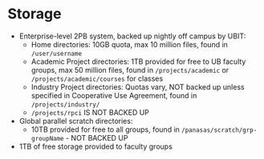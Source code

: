 # Storage

- Enterprise-level 2PB system, backed up nightly off campus by UBIT:    
  - Home directories: 10GB quota, max 10 million files, found in `/user/username`  
  - Academic Project directories: 1TB provided for free to UB faculty groups, max 50 million files, found in `/projects/academic` or `/projects/academic/courses` for classes  
  - Industry Project directories: Quotas vary, NOT backed up unless specified in Cooperative Use Agreement, found in `/projects/industry/`  
  - `/projects/rpci` IS NOT BACKED UP  
- Global parallel scratch directories:
  - 10TB provided for free to all groups, found in `/panasas/scratch/grp-groupName` - NOT BACKED UP
- 1TB of free storage provided to faculty groups  
